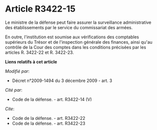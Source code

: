 # Article R3422-15

Le ministre de la défense peut faire assurer la surveillance administrative des établissements par le service du commissariat
des armées. 

En outre, l'institution est soumise aux vérifications des comptables supérieurs du Trésor et de l'inspection générale des
finances, ainsi qu'au contrôle de la Cour des comptes dans les conditions précisées par les articles R. 3422-22 et R.
3422-23.

**Liens relatifs à cet article**

_Modifié par_:

  - Décret n°2009-1494 du 3 décembre 2009 - art. 3

_Cité par_:

  - Code de la défense. - art. R3422-14 (V)

_Cite_:

  - Code de la défense. - art. R3422-22
  - Code de la défense. - art. R3422-23
